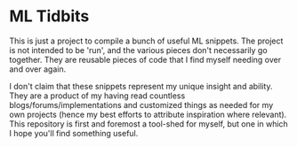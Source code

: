 # ML Tidbits

This is just a project to compile a bunch of useful ML snippets. The project is not intended to be 
'run', and the various pieces don't necessarily go together. They are reusable pieces of code that 
I find myself needing over and over again. 

I don't claim that these snippets represent my unique insight and ability. They are a product of my 
having read countless blogs/forums/implementations and customized things as needed for my own projects 
(hence my best efforts to attribute inspiration where relevant). This repository is first and foremost 
a tool-shed for myself, but one in which I hope you'll find something useful.
